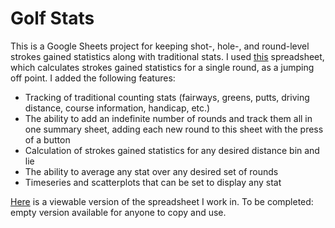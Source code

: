# Golf Stats

This is a Google Sheets project for keeping shot-, hole-, and round-level strokes gained statistics along with traditional stats. I used [this](https://forums.golfwrx.com/topic/1872776-strokes-gained-spreadsheet-free-and-easy-to-use/) spreadsheet, which calculates strokes gained statistics for a single round, as a jumping off point. I added the following features:
- Tracking of traditional counting stats (fairways, greens, putts, driving distance, course information, handicap, etc.)
- The ability to add an indefinite number of rounds and track them all in one summary sheet, adding each new round to this sheet with the press of a button
- Calculation of strokes gained statistics for any desired distance bin and lie
- The ability to average any stat over any desired set of rounds
- Timeseries and scatterplots that can be set to display any stat

[Here](https://docs.google.com/spreadsheets/d/1qIocDwMujmPI7DJ_7OhB2iQLtrDQSNk7IsoE9D0EMQ4/edit?usp=sharing) is a viewable version of the spreadsheet I work in. To be completed: empty version available for anyone to copy and use.
